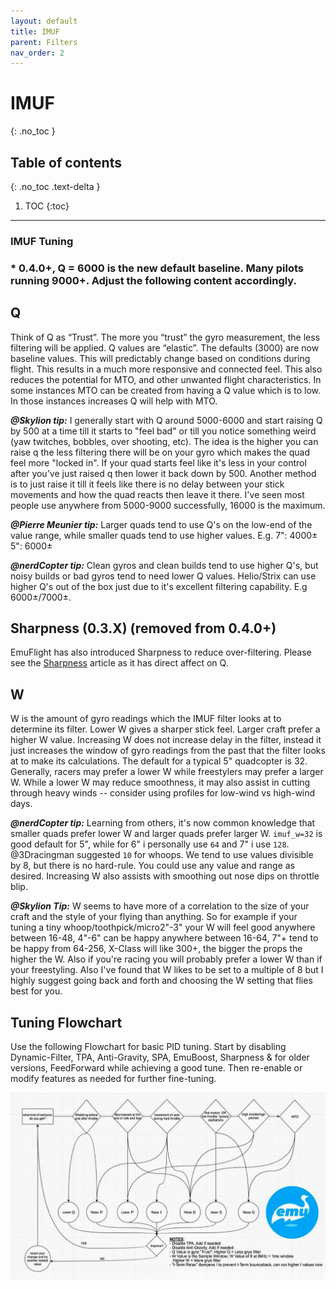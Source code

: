 ```yaml
---
layout: default
title: IMUF
parent: Filters
nav_order: 2
---
```


# IMUF
{: .no_toc }

## Table of contents
{: .no_toc .text-delta }

1. TOC
{:toc}

---

### IMUF Tuning

### * 0.4.0+, Q = 6000 is the new default baseline. Many pilots running 9000+. Adjust the following content accordingly.

## Q
Think of Q as “Trust”. The more you “trust” the gyro measurement, the less filtering will be applied. Q values are “elastic”. The defaults (3000) are now baseline values. This will predictably change based on conditions during flight. This results in a much more responsive and connected feel. This also reduces the potential for MTO, and other unwanted flight characteristics. In some instances MTO can be created from having a Q value which is to low. In those instances increases Q will help with MTO.

***@Skylion tip:*** I generally start with Q around 5000-6000 and start raising Q by 500 at a time till it starts to "feel bad" or till you notice something weird (yaw twitches, bobbles, over shooting, etc). The idea is the higher you can raise q the less filtering there will be on your gyro which makes the quad feel more "locked in". If your quad starts feel like it's less in your control after you've just raised q then lower it back down by 500. Another method is to just raise it till it feels like there is no delay between your stick movements and how the quad reacts then leave it there. I've seen most people use anywhere from 5000-9000 successfully, 16000 is the maximum.

***@Pierre Meunier tip:***  Larger quads tend to use Q's on the low-end of the value range, while smaller quads tend to use higher values.  E.g. 7": 4000±  5": 6000±

***@nerdCopter tip:***  Clean gyros and clean builds tend to use higher Q's, but noisy builds or bad gyros tend to need lower Q values.  Helio/Strix can use higher Q's out of the box just due to it's excellent filtering capability. E.g 6000±/7000±.

## Sharpness (0.3.X) (removed from 0.4.0+)
EmuFlight has also introduced Sharpness to reduce over-filtering.  Please see the [Sharpness](/filters/Sharpness.html) article as it has direct affect on Q.

## W
W is the amount of gyro readings which the IMUF filter looks at to determine its filter. Lower W gives a sharper stick feel. Larger craft prefer a higher W value. Increasing W does not increase delay in the filter, instead it just increases the window of gyro readings from the past that the filter looks at to make its calculations. The default for a typical 5" quadcopter is 32. Generally, racers may prefer a lower W while freestylers may prefer a larger W. While a lower W may reduce smoothness, it may also assist in cutting through heavy winds -- consider using profiles for low-wind vs high-wind days.

***@nerdCopter tip:***  Learning from others, it's now common knowledge that smaller quads prefer lower W and larger quads prefer larger W.  `imuf_w=32` is good default for 5", while for 6" i personally use `64` and 7" i use `128`.  @3Dracingman suggested `10` for whoops. We tend to use values divisible by 8, but there is no hard-rule. You could use any value and range as desired. Increasing W also assists with smoothing out nose dips on throttle blip.

***@Skylion Tip:*** W seems to have more of a correlation to the size of your craft and the style of your flying than anything. So for example if your tuning a tiny whoop/toothpick/micro2"-3" your W will feel good anywhere between 16-48, 4"-6" can be happy anywhere between 16-64, 7"+ tend to be happy from 64-256, X-Class will like 300+, the bigger the props the higher the W. Also if you're racing you will probably prefer a lower W than if your freestyling. Also I've found that W likes to be set to a multiple of 8 but I highly suggest going back and forth and choosing the W setting that flies best for you.



## Tuning Flowchart
Use the following Flowchart for basic PID tuning.  Start by disabling Dynamic-Filter, TPA, Anti-Gravity, SPA, EmuBoost, Sharpness & for older versions, FeedForward while achieving a good tune.  Then re-enable or modify features as needed for further fine-tuning.

![Tuning](/assets/images/EmuFlight-Tuning.jpg)